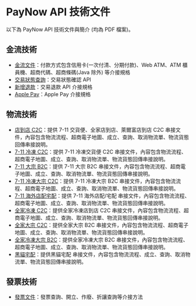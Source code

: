 # PayNow API 技術文件

以下為 PayNow API 技術文件與簡介 (均為 PDF 檔案)。

## 金流技術

- [金流文件](https://gateway.paynow.com.tw/Home/DownloadAPIFile?FileName=PayNow%20FV1.7.0.8.pdf)：付款方式包含信用卡(一次付清、分期付款)、Web ATM、ATM 櫃員機、超商代碼、超商條碼(Java 除外) 等介接規格
- [交易狀態查詢](https://gateway.paynow.com.tw/Home/DownloadAPIFile?FileName=PayNowDoubleCheck_G_FV1.1.pdf)：交易狀態確認 API
- [新增退款](https://gateway.paynow.com.tw/Home/DownloadAPIFile?FileName=PayNowRefundAPI_G_FV1.6.pdf)：交易退款 API 介接規格
- [Apple Pay](https://gateway.paynow.com.tw/Home/DownloadAPIFile?FileName=PayNow_ApplePay_v1.0.5.pdf)：Apple Pay 介接規格

## 物流技術

- [店到店 C2C](https://gateway.paynow.com.tw/Home/DownloadAPIFile?FileName=PayNow_Logistic_v2.4_C2C.pdf)：提供 7-11 交貨便、全家店到店、萊爾富店到店 C2C 串接文件，內容包含物流流程、超商電子地圖、成立、查詢、取消物流單、物流貨態回傳串接說明。
- [7-11 冷凍 C2C](https://gateway.paynow.com.tw/Home/DownloadAPIFile?FileName=PayNow_Logistic_v2.0_711FreezingC2C.pdf)：提供 7-11 冷凍交貨便 C2C 串接文件，內容包含物流流程、超商電子地圖、成立、查詢、取消物流單、物流貨態回傳串接說明。
- [7-11 大宗 B2C](https://gateway.paynow.com.tw/Home/DownloadAPIFile?FileName=PayNow_Logistic_v2.4_711Bulk.pdf)：提供 7-11 大宗 B2C 串接文件，內容包含物流流程、超商電子地圖、成立、查詢、取消物流單、物流貨態回傳串接說明。
- [7-11 冷凍大宗 C2C](https://gateway.paynow.com.tw/Home/DownloadAPIFile?FileName=PayNow_Logistic_v2.4_711Freezing.pdf)：提供 7-11 冷凍大宗 B2C 串接文件，內容包含物流流程、超商電子地圖、成立、查詢、取消物流單、物流貨態回傳串接說明。
- [7-11 海外店配宅配](https://gateway.paynow.com.tw/Home/DownloadAPIFile?FileName=PayNow_Logistic_v2.6_711OverSeas.pdf)：提供 7-11 海外店配/宅配 串接文件，內容包含物流流程、超商電子地圖、成立、查詢、取消物流單、物流貨態回傳串接說明。
- [全家冷凍 C2C](https://gateway.paynow.com.tw/Home/DownloadAPIFile?FileName=PayNow_Logistic_v2.2_FamiFreezingC2C.pdf)：提供全家冷凍店到店 C2C 串接文件，內容包含物流流程、超商電子地圖、成立、查詢、取消物流單、物流貨態回傳串接說明。
- [全家大宗 C2C](https://gateway.paynow.com.tw/Home/DownloadAPIFile?FileName=PayNow_Logistic_v2.4_FamiBulk.pdf)：提供全家大宗 B2C 串接文件，內容包含物流流程、超商電子地圖、成立、查詢、取消物流單、物流貨態回傳串接說明。
- [全家冷凍大宗 B2C](https://gateway.paynow.com.tw/Home/DownloadAPIFile?FileName=PayNow_Logistic_v2.6_FamiFreezing.pdf)：提供全家冷凍大宗 B2C 串接文件，內容包含物流流程、超商電子地圖、成立、查詢、取消物流單、物流貨態回傳串接說明。
- [黑貓宅配](https://gateway.paynow.com.tw/Home/DownloadAPIFile?FileName=PayNow_Logistic_v1.5_BlackCat.pdf)：提供黑貓宅配 串接文件，內容包含物流流程、成立、查詢、取消物流單、物流貨態回傳串接說明。

## 發票技術

- [發票文件](https://gateway.paynow.com.tw/Home/DownloadAPIFile?FileName=PayNow_EInvoice_v1.5.pdf)：發票查詢、開立、作廢、折讓查詢等介接方法
